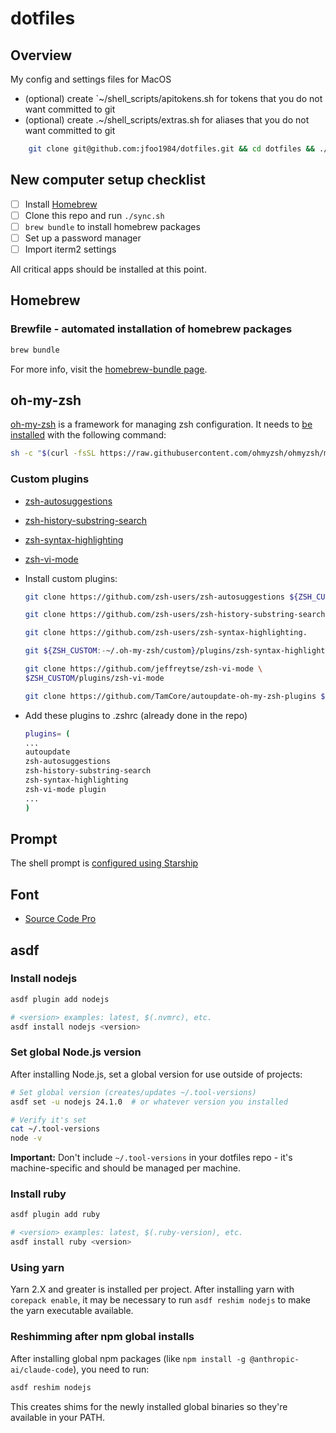 # dotfiles

## Overview

My config and settings files for MacOS

* (optional) create `~/shell_scripts/apitokens.sh for tokens that you do not want committed to git
* (optional) create .~/shell_scripts/extras.sh for aliases that you do not want committed to git

```sh
    git clone git@github.com:jfoo1984/dotfiles.git && cd dotfiles && ./sync.sh
```

## New computer setup checklist

* [ ] Install [Homebrew](https://brew.sh/)
* [ ] Clone this repo and run `./sync.sh`
* [ ] `brew bundle` to install homebrew packages
* [ ] Set up a password manager
* [ ] Import iterm2 settings

All critical apps should be installed at this point.

## Homebrew

### Brewfile - automated installation of homebrew packages

```sh
brew bundle
```

For more info, visit the [homebrew-bundle page](https://github.com/Homebrew/homebrew-bundle).

## oh-my-zsh

[oh-my-zsh](https://github.com/ohmyzsh/ohmyzsh) is a framework for managing zsh configuration.  It needs to [be installed](https://github.com/ohmyzsh/ohmyzsh?tab=readme-ov-file#basic-installation) with the following command:

```sh
sh -c "$(curl -fsSL https://raw.githubusercontent.com/ohmyzsh/ohmyzsh/master/tools/install.sh)"
```

### Custom plugins

* [zsh-autosuggestions](https://github.com/zsh-users/zsh-autosuggestions)
* [zsh-history-substring-search](https://github.com/zsh-users/zsh-history-substring-search)
* [zsh-syntax-highlighting](https://github.com/zsh-users/zsh-syntax-highlighting)
* [zsh-vi-mode](https://github.com/jeffreytse/zsh-vi-mode)
* Install custom plugins:

    ```sh
    git clone https://github.com/zsh-users/zsh-autosuggestions ${ZSH_CUSTOM:-~/.oh-my-zsh/custom}/plugins/zsh-autosuggestions

    git clone https://github.com/zsh-users/zsh-history-substring-search ${ZSH_CUSTOM:-~/.oh-my-zsh/custom}/plugins/zsh-history-substring-search

    git clone https://github.com/zsh-users/zsh-syntax-highlighting.

    git ${ZSH_CUSTOM:-~/.oh-my-zsh/custom}/plugins/zsh-syntax-highlighting

    git clone https://github.com/jeffreytse/zsh-vi-mode \
  $ZSH_CUSTOM/plugins/zsh-vi-mode

    git clone https://github.com/TamCore/autoupdate-oh-my-zsh-plugins $ZSH_CUSTOM/plugins/autoupdate
   ```

* Add these plugins to .zshrc (already done in the repo)

    ```sh
    plugins= (
    ...
    autoupdate
    zsh-autosuggestions
    zsh-history-substring-search
    zsh-syntax-highlighting
    zsh-vi-mode plugin
    ...
    )
    ```

## Prompt

The shell prompt is [configured using Starship](https://starship.rs/config/#prompt)

## Font

* [Source Code Pro](https://github.com/adobe-fonts/source-code-pro)

## asdf

### Install nodejs

```sh
asdf plugin add nodejs

# <version> examples: latest, $(.nvmrc), etc.
asdf install nodejs <version>
```

### Set global Node.js version

After installing Node.js, set a global version for use outside of projects:

```sh
# Set global version (creates/updates ~/.tool-versions)
asdf set -u nodejs 24.1.0  # or whatever version you installed

# Verify it's set
cat ~/.tool-versions
node -v
```

**Important:** Don't include `~/.tool-versions` in your dotfiles repo - it's machine-specific and should be managed per machine.

### Install ruby

```sh
asdf plugin add ruby

# <version> examples: latest, $(.ruby-version), etc.
asdf install ruby <version>
```

### Using yarn

Yarn 2.X and greater is installed per project.  After installing yarn with `corepack enable`, it may be necessary to run `asdf reshim nodejs` to make the yarn executable available.

### Reshimming after npm global installs

After installing global npm packages (like `npm install -g @anthropic-ai/claude-code`), you need to run:

```sh
asdf reshim nodejs
```

This creates shims for the newly installed global binaries so they're available in your PATH.

